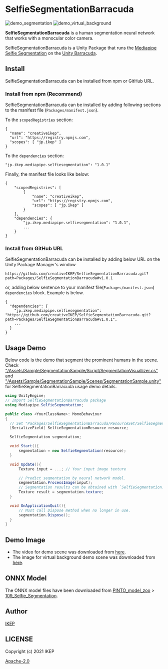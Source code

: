 # SelfieSegmentationBarracuda
![demo_segmentation](/screenshot/demo_segmentation.gif)
![demo_virtual_background](/screenshot/demo_virtual_background.gif)

**SelfieSegmentationBarracuda** is a human segmentation neural network that works with a monocular color camera.

SelfieSegmentationBarracuda is a Unity Package that runs the [Mediapipe Selfie Segmentation](https://google.github.io/mediapipe/solutions/selfie_segmentation) on the [Unity Barracuda](https://docs.unity3d.com/Packages/com.unity.barracuda@latest).

## Install
SelfieSegmentationBarracuda can be installed from npm or GitHub URL.

### Install from npm (Recommend)
SelfieSegmentationBarracuda can be installed by adding following sections to the manifest file (`Packages/manifest.json`).

To the `scopedRegistries` section:
```
{
  "name": "creativeikep",
  "url": "https://registry.npmjs.com",
  "scopes": [ "jp.ikep" ]
}
```
To the `dependencies` section:
```
"jp.ikep.mediapipe.selfiesegmentation": "1.0.1"
```
Finally, the manifest file looks like below:
```
{
    "scopedRegistries": [
        {
            "name": "creativeikep",
            "url": "https://registry.npmjs.com",
            "scopes": [ "jp.ikep" ]
        }
    ],
    "dependencies": {
        "jp.ikep.mediapipe.selfiesegmentation": "1.0.1",
        ...
    }
}
```

### Install from GitHub URL
SelfieSegmentationBarracuda can be installed by adding below URL on the Unity Package Manager's window
```
https://github.com/creativeIKEP/SelfieSegmentationBarracuda.git?path=Packages/SelfieSegmentationBarracuda#v1.0.1
```
or, adding below sentence to your manifest file(`Packages/manifest.json`) `dependencies` block. Example is below.
```
{
  "dependencies": {
    "jp.ikep.mediapipe.selfiesegmentation": "https://github.com/creativeIKEP/SelfieSegmentationBarracuda.git?path=Packages/SelfieSegmentationBarracuda#v1.0.1",
    ...
  }
}

```

## Usage Demo
Below code is the demo that segment the prominent humans in the scene.
Check ["/Assets/Sample/SegmentationSample/Script/SegmentationVisuallizer.cs"](/Assets/Sample/SegmentationSample/Script/SegmentationVisuallizer.cs) and ["/Assets/Sample/SegmentationSample/Scenes/SegmentationSample.unity"](/Assets/Sample/SegmentationSample/Scenes/SegmentationSample.unity) for SelfieSegmentationBarracuda usage demo details.

```cs
using UnityEngine;
// Import SelfieSegmentationBarracuda package
using Mediapipe.SelfieSegmentation;

public class <YourClassName>: MonoBehaviour
{
  // Set "Packages/SelfieSegmentationBarracuda/ResourceSet/SelfieSegmentationResource.asset" on the Unity Editor.
  [SerializeField] SelfieSegmentationResource resource;

  SelfieSegmentation segmentation;

  void Start(){
      segmentation = new SelfieSegmentation(resource);
  }

  void Update(){
      Texture input = ...; // Your input image texture

      // Predict segmentation by neural network model.
      segmentation.ProcessImage(input);
      // Segmentation results can be obtained with `SelfieSegmentation.texture`.
      Texture result = segmentation.texture;
  }

  void OnApplicationQuit(){
      // Must call Dispose method when no longer in use.
      segmentation.Dispose();
  }
}
```

## Demo Image
- The video for demo scene was downloaded from [here](https://www.pexels.com/ja-jp/photo/7261928/).
- The image for virtual background demo scene was downloaded from [here](https://pixabay.com/images/id-5637906/).

## ONNX Model
The ONNX model files have been downloaded from [PINTO_model_zoo](https://github.com/PINTO0309/PINTO_model_zoo) > [109_Selfie_Segmentation](https://github.com/PINTO0309/PINTO_model_zoo/tree/main/109_Selfie_Segmentation).

## Author
[IKEP](https://ikep.jp)

## LICENSE
Copyright (c) 2021 IKEP

[Apache-2.0](/LICENSE.md)
